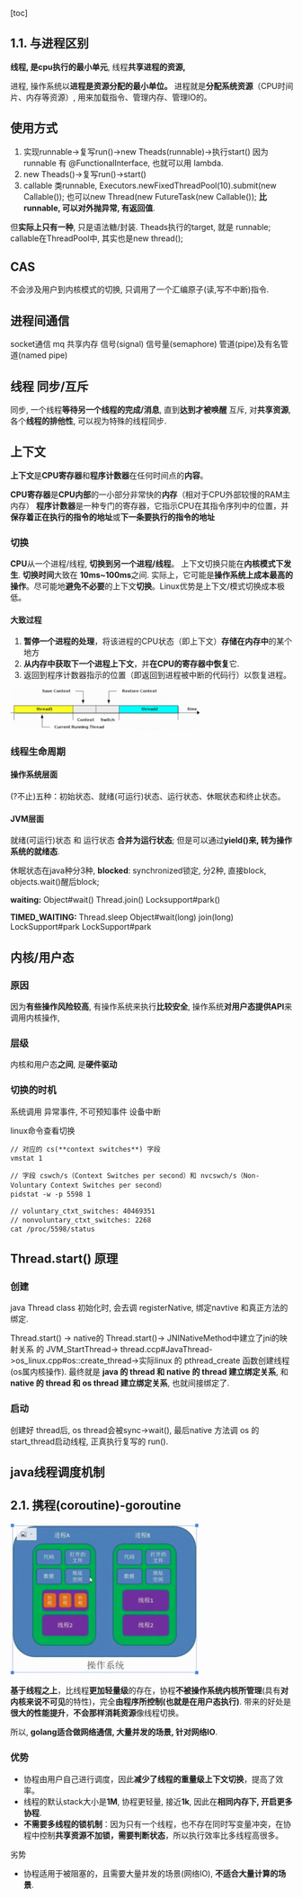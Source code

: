 [toc]

## 1.1. 与进程区别

**线程, 是cpu执行的最小单元**,
线程**共享进程的资源,**

进程, 操作系统以**进程是资源分配的最小单位。**
进程就是**分配系统资源**（CPU时间片、内存等资源）, 用来加载指令、管理内存、管理IO的。

## 使用方式

1. 实现runnable->复写run()->new Theads(runnable)->执行start()
   因为runnable 有 @FunctionalInterface, 也就可以用 lambda.
2. new Theads()->复写run()->start()
3. callable 类runnable, Executors.newFixedThreadPool(10).submit(new Callable()); 也可以new Thread(new FutureTask(new Callable()); **比 runnable, 可以对外抛异常, 有返回值**. 

但**实际上只有一种**, 只是语法糖/封装.
Theads执行的target, 就是 runnable;
callable在ThreadPool中, 其实也是new thread();

## CAS

不会涉及用户到内核模式的切换, 只调用了一个汇编原子(读,写不中断)指令.

## 进程间通信

socket通信
mq
共享内存
信号(signal)
信号量(semaphore)
管道(pipe)及有名管道(named pipe)

## 线程 同步/互斥

同步, 一个线程**等待另一个线程的完成/消息**, 直到**达到才被唤醒**
互斥, 对**共享资源**, 各个**线程的排他性**, 可以视为特殊的线程同步.

## 上下文

**上下文**是**CPU寄存器**和**程序计数器**在任何时间点的**内容**。

**CPU寄存器**是**CPU内部**的一小部分非常快的**内存**（相对于CPU外部较慢的RAM主内存）
**程序计数器**是一种专门的寄存器，它指示CPU在其指令序列中的位置，并**保存着正在执行的指令的地址**或**下一条要执行的指令的地址**



### 切换

**CPU**从一个进程/线程, **切换到另一个进程/线程**。
上下文切换只能在**内核模式下发生**.
**切换时间**大致在 **10ms~100ms**之间.
实际上，它可能是**操作系统上成本最高的操作**。尽可能地**避免不必要**的上下文**切换**。Linux优势是上下文/模式切换成本极低。

#### 大致过程

1. **暂停一个进程的处理**，将该进程的CPU状态（即上下文）**存储在内存中**的某个地方
2. **从内存中获取下一个进程上下文**，并**在CPU的寄存器中恢复**它.
3. 返回到程序计数器指示的位置（即返回到进程被中断的代码行）以恢复进程。

<img src="Screenshot 2024-11-12 at 19.48.41.png" alt="Screenshot 2024-11-12 at 19.48.41" style="zoom: 33%;" />

### 线程生命周期

#### 操作系统层面

(?不止)五种：初始状态、就绪(可运行)状态、运行状态、休眠状态和终止状态。

#### JVM层面
就绪(可运行)状态 和 运行状态 **合并为运行状态**; 但是可以通过**yield()**来, 转为**操作系统的就绪态**.

休眠状态在java种分3种, 
**blocked**: 
synchronized锁定, 分2种, 
直接block, 
objects.wait()醒后block; 

**waiting:**
Object#wait()
Thread.join()
Locksupport#park()

**TIMED_WAITING:**
Thread.sleep
Object#wait(long)
join(long)
LockSupport#park
LockSupport#park

## 内核/用户态

### 原因

因为**有些操作风险较高**, 有操作系统来执行**比较安全**, 操作系统**对用户态提供API**来调用内核操作, 

### 层级

内核和用户态**之间**, 是**硬件驱动**

### 切换的时机

系统调用
异常事件, 不可预知事件
设备中断

linux命令查看切换

```
// 对应的 cs(**context switches**) 字段
vmstat 1
```

```
// 字段 cswch/s（Context Switches per second）和 nvcswch/s（Non-Voluntary Context Switches per second）
pidstat -w -p 5598 1 
```

```
// voluntary_ctxt_switches: 40469351
// nonvoluntary_ctxt_switches: 2268
cat /proc/5598/status
```

## Thread.start() 原理

### 创建

java Thread class 初始化时, 会去调 registerNative, 绑定navtive 和真正方法的绑定.

Thread.start() -> native的 Thread.start()-> JNINativeMethod中建立了jni的映射关系 的 JVM_StartThread-> thread.ccp#JavaThread->os_linux.cpp#os::create_thread->实际linux 的 pthread_create 函数创建线程(os属内核操作).
最终就是 **java 的 thread 和 native 的 thread 建立绑定关系**, 和 **native 的 thread 和 os thread  建立绑定关系**, 也就间接绑定了.

### 启动

创建好 thread后, os thread会被sync->wait(), 最后native 方法调 os 的 start_thread启动线程, 正真执行复写的 run().

## java线程调度机制





## 2.1. 携程(coroutine)-goroutine

<img src="Screenshot 2024-11-13 at 01.27.21.png" alt="Screenshot 2024-11-13 at 01.27.21" style="zoom: 33%;" />

**基于线程之上**，比线程**更加轻量级**的存在，协程**不被操作系统内核所管理**(具有**对内核来说不可见**的特性)，完全**由程序所控制(也就是在用户态执行)**. 带来的好处是**很大的性能提升**，**不会那样消耗资源**像线程切换。

所以, **golang适合做网络通信, 大量并发的场景, 针对网络IO**.

### 优势

- 协程由用户自己进行调度，因此**减少了线程的重量级上下文切换**，提高了效率。
- 线程的默认stack大小是**1M**, 协程更轻量, 接近**1k**, 因此在**相同内存下, 开启更多协程**.
- **不需要多线程的锁机制**：因为只有一个线程，也不存在同时写变量冲突，在协程中控制**共享资源不加锁，需要判断状态**，所以执行效率比多线程高很多。

劣势

- 协程适用于被阻塞的，且需要大量并发的场景(网络IO), **不适合大量计算的场景**.

